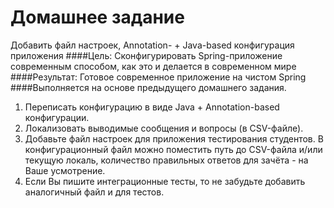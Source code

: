 # Домашнее задание
Добавить файл настроек, Annotation- + Java-based конфигурация приложения
####Цель:
Сконфигурировать Spring-приложение современным способом, как это и делается в современном мире
####Результат:
Готовое современное приложение на чистом Spring
####Выполняется на основе предыдущего домашнего задания.

1. Переписать конфигурацию в виде Java + Annotation-based конфигурации.
2. Локализовать выводимые сообщения и вопросы (в CSV-файле).
3. Добавьте файл настроек для приложения тестирования студентов. В конфигурационный файл можно поместить путь до CSV-файла и/или текущую локаль, количество правильных ответов для зачёта - на Ваше усмотрение.
4. Если Вы пишите интеграционные тесты, то не забудьте добавить аналогичный файл и для тестов.